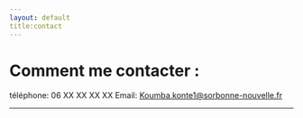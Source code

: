 ```yaml
---
layout: default
title:contact
---
```


# Comment me contacter :

téléphone: 06 XX XX XX XX
Email: Koumba.konte1@sorbonne-nouvelle.fr


---
